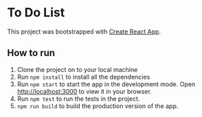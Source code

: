 # To Do List

This project was bootstrapped with [Create React App](https://github.com/facebook/create-react-app).

## How to run

1. Clone the project on to your local machine
2. Run `npm install` to install all the dependencies
3. Run `npm start` to start the app in the development mode. Open [http://localhost:3000](http://localhost:3000) to view it in your browser.
4. Run `npm test` to run the tests in the project.
5. `npm run build` to build the production version of the app.
